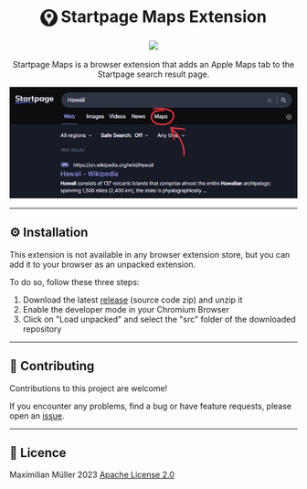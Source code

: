 <h1 align="center">
<sub>
<img src="src/icon/128.png" height="30">
</sub>
Startpage Maps Extension
</h1>

<p align="center">
<a href="https://github.com/maxmmueller/startpage-maps/blob/main/LICENSE"><img src="https://img.shields.io/badge/license-Apache%202-blue"/></a>
</p>


<p align="center">Startpage Maps is a browser extension that adds an Apple Maps tab to the Startpage search result page.</p>


<p align="center">
<img src="images/search.jpg">
</p>

---
## ⚙️ Installation
This extension is not available in any browser extension store, but you can add it to your browser as an unpacked extension.

To do so, follow these three steps:

1. Download the latest [release](https://github.com/maxmmueller/startpage-maps/releases/latest) (source code zip) and unzip it
2. Enable the developer mode in your Chromium Browser
3. Click on "Load unpacked" and select the "src" folder of the downloaded repository

---
## 🔮 Contributing
Contributions to this project are welcome!

If you encounter any problems, find a bug or have feature requests, please open an [issue](https://github.com/maxmmueller/startpage-maps/issues/new).

---
## 📃 Licence
Maximilian Müller 2023 [Apache License 2.0](LICENSE)

